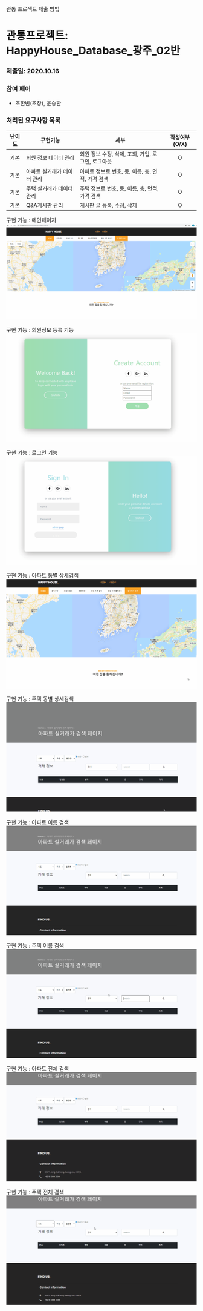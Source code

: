 관통 프로젝트 제출 방법

# 관통프로젝트: HappyHouse_Database_광주_02반
### 제출일: 2020.10.16
### 참여 페어
- 조한빈(조장), 윤승환

### 처리된 요구사항 목록
  
|난이도|구현기능|세부|작성여부(O/X)|
|:---:|---|---|:---:|
|기본|회원 정보 데이터 관리|회원 정보 수정, 삭제, 조회, 가입, 로그인, 로그아웃|O|
|기본|아파트 실거래가 데이터 관리|아파트 정보로 번호, 동, 이름, 층, 면적, 가격 검색|O|
|기본|주택 실거래가 데이터 관리|주택 정보로 번호, 동, 이름, 층, 면적, 가격 검색|O|
|기본|Q&A게시판 관리|게시판 글 등록, 수정, 삭제|O|

구현 기능 : 메인페이지
![실행화면캡쳐](./capture/메인.gif)


구현 기능 : 회원정보 등록 기능
![실행화면캡쳐](./capture/회원가입.gif)

구현 기능 : 로그인 기능
![실행화면캡쳐](./capture/로그인.gif)

구현 기능 : 아파트 동별 상세검색
![실행화면캡쳐](./capture/아파트동별상세검색.gif)

구현 기능 : 주택 동별 상세검색
![실행화면캡쳐](./capture/주택동별상세검색.gif)

구현 기능 : 아파트 이름 검색
![실행화면캡쳐](./capture/아파트이름검색.gif)

구현 기능 : 주택 이름 검색
![실행화면캡쳐](./capture/빌라이름검색.gif)

구현 기능 : 아파트 전체 검색
![실행화면캡쳐](./capture/아파트전체검색.gif)

구현 기능 : 주택 전체 검색
![실행화면캡쳐](./capture/빌라전체검색.gif)
